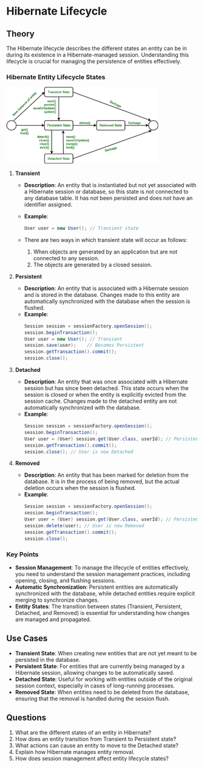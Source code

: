 # Hibernate Lifecycle

## Theory

The Hibernate lifecycle describes the different states an entity can be in during its existence in a Hibernate-managed session. Understanding this lifecycle is crucial for managing the persistence of entities effectively.

### Hibernate Entity Lifecycle States

<img src="./HibernateLifecycle.png" width=400>

1. **Transient**

   - **Description**: An entity that is instantiated but not yet associated with a Hibernate session or database, so this state is not connected to any database table. It has not been persisted and does not have an identifier assigned.
   - **Example**:
     ```java
     User user = new User(); // Transient state
     ```
   - There are two ways in which transient state will occur as follows:

     1. When objects are generated by an application but are not connected to any session.
     2. The objects are generated by a closed session.

2. **Persistent**

   - **Description**: An entity that is associated with a Hibernate session and is stored in the database. Changes made to this entity are automatically synchronized with the database when the session is flushed.
   - **Example**:
     ```java
     Session session = sessionFactory.openSession();
     session.beginTransaction();
     User user = new User(); // Transient
     session.save(user);    // Becomes Persistent
     session.getTransaction().commit();
     session.close();
     ```

3. **Detached**

   - **Description**: An entity that was once associated with a Hibernate session but has since been detached. This state occurs when the session is closed or when the entity is explicitly evicted from the session cache. Changes made to the detached entity are not automatically synchronized with the database.
   - **Example**:
     ```java
     Session session = sessionFactory.openSession();
     session.beginTransaction();
     User user = (User) session.get(User.class, userId); // Persistent
     session.getTransaction().commit();
     session.close(); // User is now Detached
     ```

4. **Removed**
   - **Description**: An entity that has been marked for deletion from the database. It is in the process of being removed, but the actual deletion occurs when the session is flushed.
   - **Example**:
     ```java
     Session session = sessionFactory.openSession();
     session.beginTransaction();
     User user = (User) session.get(User.class, userId); // Persistent
     session.delete(user); // User is now Removed
     session.getTransaction().commit();
     session.close();
     ```

### Key Points

- **Session Management**: To manage the lifecycle of entities effectively, you need to understand the session management practices, including opening, closing, and flushing sessions.
- **Automatic Synchronization**: Persistent entities are automatically synchronized with the database, while detached entities require explicit merging to synchronize changes.
- **Entity States**: The transition between states (Transient, Persistent, Detached, and Removed) is essential for understanding how changes are managed and propagated.

## Use Cases

- **Transient State**: When creating new entities that are not yet meant to be persisted in the database.
- **Persistent State**: For entities that are currently being managed by a Hibernate session, allowing changes to be automatically saved.
- **Detached State**: Useful for working with entities outside of the original session context, especially in cases of long-running processes.
- **Removed State**: When entities need to be deleted from the database, ensuring that the removal is handled during the session flush.

## Questions

1. What are the different states of an entity in Hibernate?
2. How does an entity transition from Transient to Persistent state?
3. What actions can cause an entity to move to the Detached state?
4. Explain how Hibernate manages entity removal.
5. How does session management affect entity lifecycle states?
